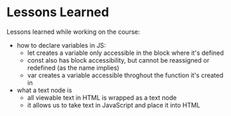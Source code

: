 # Lessons Learned  
Lessons learned while working on the course:  
- how to declare variables in JS:
  - let creates a variable only accessible in the block where it's defined
  - const also has block accessibility, but cannot be reassigned or redefined (as the name implies)
  - var creates a variable accessible throghout the function it's created in
- what a text node is
  - all viewable text in HTML is wrapped as a text node
  - it allows us to take text in JavaScript and place it into HTML
